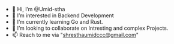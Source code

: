 - 👋 Hi, I’m @Umid-stha
- 👀 I’m interested in Backend Development
- 🌱 I’m currently learning Go and Rust.
- 💞️ I’m looking to collaborate on Intresting and complex Projects.
- 📫 Reach to me via "shresthaumidccc@gmail.com"
<!---
Umid-stha/Umid-stha is a ✨ special ✨ repository because its `README.md` (this file) appears on your GitHub profile.
You can click the Preview link to take a look at your changes.
--->
